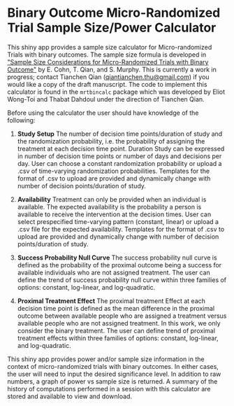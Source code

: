 # Binary Outcome Micro-Randomized Trial Sample Size/Power Calculator

This shiny app provides a sample size calculator for Micro-randomized Trials
with binary outcomes. The sample size formula is developed in ["Sample Size
Considerations for Micro-Randomized Trials with Binary
Outcome"](https://sites.google.com/view/tianchen-qian/research) by E. Cohn, T.
Qian, and S. Murphy. This is currently a work in progress; contact Tianchen Qian
(qiantianchen.thu@gmail.com) if you would like a copy of the draft manuscript. 
The code to implement this calculator is found in the `mrtbincalc` package 
which was developed by Eliot Wong-Toi and Thabat Dahdoul under the direction of 
Tianchen Qian.

Before using the calculator the user should have knowledge of the following:

1. **Study Setup**
The number of decision time points/duration of study and the randomization
probability, i.e. the probability of assigning the treatment at each decision
time point. Duration Study can be expressed in number of decision time points or
number of days and decisions per day. User can choose a constant randomization
probability or upload a .csv of time-varying randomization probabilities.
Templates for the format of .csv to upload are provided and dynamically change
with number of decision points/duration of study.

1. **Availability** 
Treatment can only be provided when an individual is available. The expected
availability is the probability a person is available to receive the
intervention at the decision times. User can select prespecified time-varying
pattern (constant, linear) or upload a .csv file  for the expected availability. 
Templates for the format of .csv to upload are provided and dynamically change 
with number of decision points/duration of study.

1. **Success Probability Null Curve** 
The success probability null curve is defined as the probability of the proximal
outcome being a success for available individuals who are not assigned
treatment. The user can define the trend of success probability null curve
within three families of options: constant, log-linear, and log-quadratic.

1. **Proximal Treatment Effect**
The proximal treatment Effect at each decision time point is defined as the mean
difference in the proximal outcome between available people who are assigned a
treatment versus available people who are not assigned treatment. In this work,
we only consider the binary treatment. The user can define trend of proximal
treatment effects within three families of options: constant, log-linear, and
log-quadratic.

This shiny app provides power and/or sample size information in the context of
micro-randomized trials with binary outcomes. In either cases, the user will
need to input the desired significance level. In addition to raw numbers, a
graph of power vs sample size is returned. A summary of the history of
computations performed in a session with this calculator are stored and
available to view and download.
